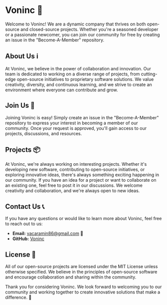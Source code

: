 # Voninc 🚀

Welcome to Voninc! We are a dynamic company that thrives on both open-source and closed-source projects. Whether you're a seasoned developer or a passionate newcomer, you can join our community for free by creating an issue in the "Become-A-Member" repository.

## About Us ℹ️

At Voninc, we believe in the power of collaboration and innovation. Our team is dedicated to working on a diverse range of projects, from cutting-edge open-source initiatives to proprietary software solutions. We value creativity, diversity, and continuous learning, and we strive to create an environment where everyone can contribute and grow.

## Join Us 🌟

Joining Voninc is easy! Simply create an issue in the "Become-A-Member" repository to express your interest in becoming a member of our community. Once your request is approved, you'll gain access to our projects, discussions, and resources.

## Projects 📦

At Voninc, we're always working on interesting projects. Whether it's developing new software, contributing to open-source initiatives, or exploring innovative ideas, there's always something exciting happening in our community. If you have an idea for a project or want to collaborate on an existing one, feel free to post it in our discussions. We welcome creativity and collaboration, and we're always open to new ideas.

## Contact Us 📞

If you have any questions or would like to learn more about Voninc, feel free to reach out to us:

- **Email:** vacaramin86@gmail.com 📧
- **GitHub:** [Voninc](https://github.com/Voninc)

## License 📝

All of our open-source projects are licensed under the MIT License unless otherwise specified. We believe in the principles of open-source software and encourage collaboration and sharing within the community.

Thank you for considering Voninc. We look forward to welcoming you to our community and working together to create innovative solutions that make a difference. 🙌
